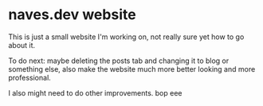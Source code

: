 # naves.dev website
This is just a small website I'm working on, not really sure yet how to go about it.

To do next: maybe deleting the posts tab and changing it to blog or something else, also make the website much more better looking and more professional.

I also might need to do other improvements.
bop
eee
